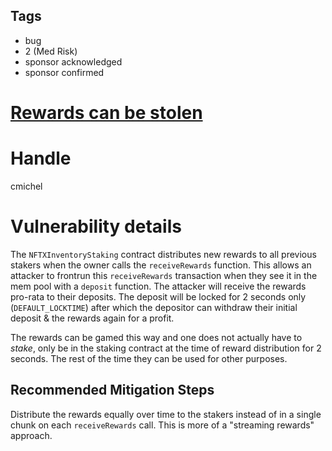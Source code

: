 ## Tags

- bug
- 2 (Med Risk)
- sponsor acknowledged
- sponsor confirmed

# [Rewards can be stolen](https://github.com/code-423n4/2021-12-nftx-findings/issues/136) 

# Handle

cmichel


# Vulnerability details

The `NFTXInventoryStaking` contract distributes new rewards to all previous stakers when the owner calls the `receiveRewards` function.
This allows an attacker to frontrun this `receiveRewards` transaction when they see it in the mem pool with a `deposit` function.
The attacker will receive the rewards pro-rata to their deposits.
The deposit will be locked for 2 seconds only (`DEFAULT_LOCKTIME`) after which the depositor can withdraw their initial deposit & the rewards again for a profit.

The rewards can be gamed this way and one does not actually have to _stake_, only be in the staking contract at the time of reward distribution for 2 seconds.
The rest of the time they can be used for other purposes.

## Recommended Mitigation Steps
Distribute the rewards equally over time to the stakers instead of in a single chunk on each `receiveRewards` call.
This is more of a "streaming rewards" approach.


